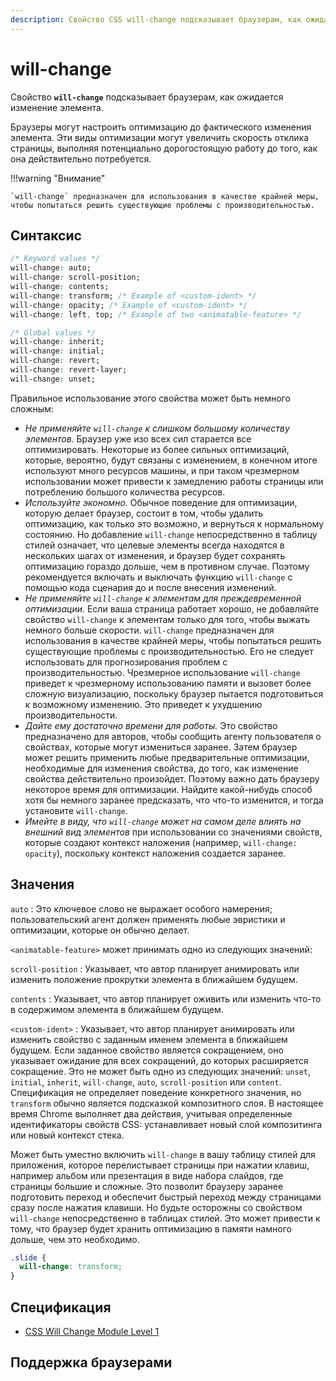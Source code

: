 ```yaml
---
description: Свойство CSS will-change подсказывает браузерам, как ожидается изменение элемента
---
```


# will-change

Свойство **`will-change`** подсказывает браузерам, как ожидается изменение элемента.

Браузеры могут настроить оптимизацию до фактического изменения элемента. Эти виды оптимизации могут увеличить скорость отклика страницы, выполняя потенциально дорогостоящую работу до того, как она действительно потребуется.

!!!warning "Внимание"

    `will-change` предназначен для использования в качестве крайней меры, чтобы попытаться решить существующие проблемы с производительностью.

## Синтаксис

```css
/* Keyword values */
will-change: auto;
will-change: scroll-position;
will-change: contents;
will-change: transform; /* Example of <custom-ident> */
will-change: opacity; /* Example of <custom-ident> */
will-change: left, top; /* Example of two <animatable-feature> */

/* Global values */
will-change: inherit;
will-change: initial;
will-change: revert;
will-change: revert-layer;
will-change: unset;
```

Правильное использование этого свойства может быть немного сложным:

- _Не применяйте `will-change` к слишком большому количеству элементов._ Браузер уже изо всех сил старается все оптимизировать. Некоторые из более сильных оптимизаций, которые, вероятно, будут связаны с изменением, в конечном итоге используют много ресурсов машины, и при таком чрезмерном использовании может привести к замедлению работы страницы или потреблению большого количества ресурсов.
- _Используйте экономно._ Обычное поведение для оптимизации, которую делает браузер, состоит в том, чтобы удалить оптимизацию, как только это возможно, и вернуться к нормальному состоянию. Но добавление `will-change` непосредственно в таблицу стилей означает, что целевые элементы всегда находятся в нескольких шагах от изменения, и браузер будет сохранять оптимизацию гораздо дольше, чем в противном случае. Поэтому рекомендуется включать и выключать функцию `will-change` с помощью кода сценария до и после внесения изменений.
- _Не применяйте `will-change` к элементам для преждевременной оптимизации._ Если ваша страница работает хорошо, не добавляйте свойство `will-change` к элементам только для того, чтобы выжать немного больше скорости. `will-change` предназначен для использования в качестве крайней меры, чтобы попытаться решить существующие проблемы с производительностью. Его не следует использовать для прогнозирования проблем с производительностью. Чрезмерное использование `will-change` приведет к чрезмерному использованию памяти и вызовет более сложную визуализацию, поскольку браузер пытается подготовиться к возможному изменению. Это приведет к ухудшению производительности.
- _Дайте ему достаточно времени для работы._ Это свойство предназначено для авторов, чтобы сообщить агенту пользователя о свойствах, которые могут измениться заранее. Затем браузер может решить применить любые предварительные оптимизации, необходимые для изменения свойства, до того, как изменение свойства действительно произойдет. Поэтому важно дать браузеру некоторое время для оптимизации. Найдите какой-нибудь способ хотя бы немного заранее предсказать, что что-то изменится, и тогда установите `will-change`.
- _Имейте в виду, что `will-change` может на самом деле влиять на внешний вид элементов_ при использовании со значениями свойств, которые создают контекст наложения (например, `will-change: opacity`), поскольку контекст наложения создается заранее.

## Значения

`auto`
: Это ключевое слово не выражает особого намерения; пользовательский агент должен применять любые эвристики и оптимизации, которые он обычно делает.

`<animatable-feature>` может принимать одно из следующих значений:

`scroll-position`
: Указывает, что автор планирует анимировать или изменить положение прокрутки элемента в ближайшем будущем.

`contents`
: Указывает, что автор планирует оживить или изменить что-то в содержимом элемента в ближайшем будущем.

`<custom-ident>`
: Указывает, что автор планирует анимировать или изменить свойство с заданным именем элемента в ближайшем будущем. Если заданное свойство является сокращением, оно указывает ожидание для всех сокращений, до которых расширяется сокращение. Это не может быть одно из следующих значений: `unset`, `initial`, `inherit`, `will-change`, `auto`, `scroll-position` или `content`. Спецификация не определяет поведение конкретного значения, но `transform` обычно является подсказкой композитного слоя. В настоящее время Chrome выполняет два действия, учитывая определенные идентификаторы свойств CSS: устанавливает новый слой композитинга или новый контекст стека.

Может быть уместно включить `will-change` в вашу таблицу стилей для приложения, которое перелистывает страницы при нажатии клавиш, например альбом или презентация в виде набора слайдов, где страницы большие и сложные. Это позволит браузеру заранее подготовить переход и обеспечит быстрый переход между страницами сразу после нажатия клавиши. Но будьте осторожны со свойством `will-change` непосредственно в таблицах стилей. Это может привести к тому, что браузер будет хранить оптимизацию в памяти намного дольше, чем это необходимо.

```css
.slide {
  will-change: transform;
}
```

## Спецификация

- [CSS Will Change Module Level 1](https://w3c.github.io/csswg-drafts/css-will-change/#will-change)

## Поддержка браузерами

<p class="ciu_embed" data-feature="mdn-css__properties__will-change" data-periods="future_1,current,past_1,past_2" data-accessible-colours="false"></p>
